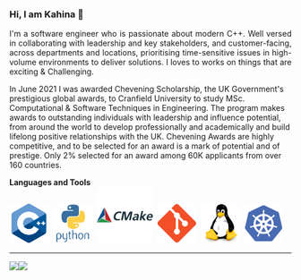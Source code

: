 ### Hi, I am Kahina 👋

<!--
**kahina227/kahina227** is a ✨ _special_ ✨ repository because its `README.md` (this file) appears on your GitHub profile.
-->
<p align="justify">
I'm a software engineer who is passionate about modern C++. Well versed in collaborating with leadership and key stakeholders, and customer-facing, across departments and locations, prioritising time-sensitive issues in high-volume environments to deliver solutions. I loves to works on things that are exciting & Challenging.</br> 

In June 2021 I was awarded Chevening Scholarship, the UK Government's prestigious global awards, to Cranfield University to study MSc. Computational & Software Techniques in Engineering. The program makes awards to outstanding individuals with leadership and influence potential, from around the world to develop professionally and academically and build lifelong positive relationships with the UK.
Chevening Awards are highly competitive, and to be selected for an award is a mark of potential and of prestige. Only 2% selected for an award among 60K applicants from over 160 countries.
</p>
  
<div>
  <b> Languages and Tools </b>
</div>

<div>
  <img src="https://github.com/devicons/devicon/blob/master/icons/cplusplus/cplusplus-original.svg" title="Cpluplus" alt="Cplusplus" width="70" height="70"/>&nbsp;
  <!--<img src="https://github.com/devicons/devicon/blob/master/icons/c/c-original.svg" title="C" alt="C" width="70" height="70"/>&nbsp;-->
  <img src="https://github.com/devicons/devicon/blob/master/icons/python/python-original-wordmark.svg" title="Python" alt="Python" width="70" height="70"/>&nbsp;
  <img src="https://github.com/devicons/devicon/blob/master/icons/cmake/cmake-original-wordmark.svg" title="CMake" alt="CMake" width="100" height="100"/>&nbsp;
  <img src="https://github.com/devicons/devicon/blob/master/icons/git/git-original.svg" title="Git" alt="Git" width="70" height="70"/>&nbsp;
  <img src="https://github.com/devicons/devicon/blob/master/icons/linux/linux-original.svg" title="Linux" alt="Linux" width="70" height="70"/>&nbsp;
  <!--<img src="https://github.com/devicons/devicon/blob/master/icons/javascript/javascript-original.svg" title="JavaScript" alt="JavaScript" width="70" height="70"/>&nbsp;-->
  <img src="https://github.com/devicons/devicon/blob/master/icons/kubernetes/kubernetes-plain.svg" title="Kubernetes" alt="Kubernetes" width="70" height="70"/>&nbsp;
  
<hr style="height:2px; border-width:1; color:light-blue; background-color:gray">

<div>
  <!--<img height="165" align="left" src="https://github-readme-stats.vercel.app/api?username=kahina227&show_icons=true&theme=vue" />-->
  <img height="165" align="left" src="https://github-readme-stats.vercel.app/api?username=kahina227&show_icons=true&theme=vue&count_private=true" />
  <img src="https://github-readme-stats.vercel.app/api/top-langs/?username=kahina227&layout=compact&show_icons=true&theme=vue" />
</div>
